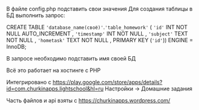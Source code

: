 В файле config.php подставить свои значения
Для создания таблицы в БД выполнить запрос: 

CREATE TABLE `'database_name(своё)'`.`'table_homework'` ( `'id'` INT NOT NULL AUTO_INCREMENT , `'timestamp'` INT NOT NULL , `'subject'` TEXT NOT NULL , `'hometask'` TEXT NOT NULL , PRIMARY KEY (`'id'`)) ENGINE = InnoDB;

В запросе необходимо подставить имя своей БД


Всё это работает на хостинге с PHP

Интегрировано с https://play.google.com/store/apps/details?id=com.churkinapps.lightschool&hl=ru 
Настройки -> Домашние задания

Часть файлов и api взяты с https://churkinapps.wordpress.com/
